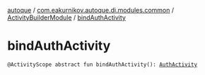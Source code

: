 [autoque](../../index.md) / [com.eakurnikov.autoque.di.modules.common](../index.md) / [ActivityBuilderModule](index.md) / [bindAuthActivity](./bind-auth-activity.md)

# bindAuthActivity

`@ActivityScope abstract fun bindAuthActivity(): `[`AuthActivity`](../../com.eakurnikov.autoque.view.auth/-auth-activity/index.md)